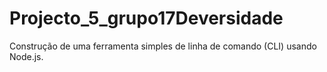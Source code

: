 # Projecto_5_grupo17Deversidade
Construção de uma ferramenta simples de linha de comando (CLI) usando Node.js.
